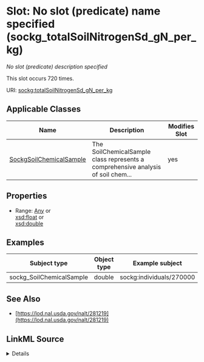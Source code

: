 

# Slot: No slot (predicate) name specified (sockg_totalSoilNitrogenSd_gN_per_kg)


_No slot (predicate) description specified_






This slot occurs 720 times.


URI: [sockg:totalSoilNitrogenSd_gN_per_kg](https://idir.uta.edu/sockg-ontology/docs/totalSoilNitrogenSd_gN_per_kg)



<!-- no inheritance hierarchy -->





## Applicable Classes

| Name | Description | Modifies Slot |
| --- | --- | --- |
| [SockgSoilChemicalSample](../classes/SockgSoilChemicalSample.md) | The SoilChemicalSample class represents a comprehensive analysis of soil chem... |  yes  |







## Properties

* Range: [Any](../classes/Any.md)&nbsp;or&nbsp;<br />[xsd:float](http://www.w3.org/2001/XMLSchema#float)&nbsp;or&nbsp;<br />[xsd:double](http://www.w3.org/2001/XMLSchema#double)






## Examples

| Subject type | Object type | Example subject | Example object | Occurrences |
| --- | --- | --- | --- | --- |
| sockg_SoilChemicalSample | double | sockg:individuals/270000 | 2.77348 | 720 |


## See Also

* [https://lod.nal.usda.gov/nalt/281219](https://lod.nal.usda.gov/nalt/281219)



## LinkML Source

<details>

```yaml
name: sockg_totalSoilNitrogenSd_gN_per_kg
annotations:
  count:
    tag: count
    value: 720
description: No slot (predicate) description specified
title: No slot (predicate) name specified
examples:
- object:
    example_object: '2.77348'
    example_object_type: double
    example_predicate: sockg:totalSoilNitrogenSd_gN_per_kg
    example_subject: sockg:individuals/270000
    example_subject_type: sockg_SoilChemicalSample
from_schema: soc-kg
see_also:
- https://lod.nal.usda.gov/nalt/281219
rank: 1000
domain: sockg_SoilChemicalSample
slot_uri: sockg:totalSoilNitrogenSd_gN_per_kg
alias: sockg_totalSoilNitrogenSd_gN_per_kg
domain_of:
- sockg_SoilChemicalSample
range: Any
any_of:
- range: float
- range: double

```
</details>